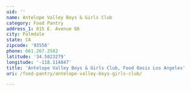 ```yaml
---
uid: ''
name: Antelope Valley Boys & Girls Club
category: Food Pantry
address_1: 815 E. Avenue Q6
city: Palmdale
state: CA
zipcode: '93550'
phone: 661.267.2582
latitude: '34.5823279'
longitude: '-118.114847'
title: 'Antelope Valley Boys & Girls Club, Food Oasis Los Angeles'
uri: /food-pantry/antelope-valley-boys-girls-club/

---
```

